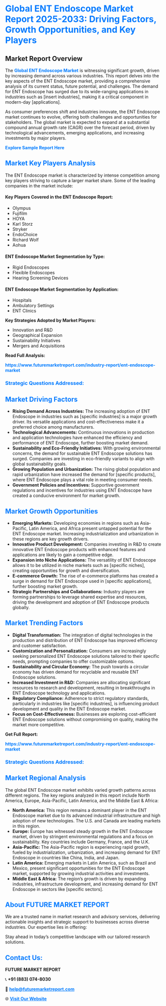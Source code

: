 <h1 style="color: #007BFF;">Global ENT Endoscope Market Report 2025-2033: Driving Factors, Growth Opportunities, and Key Players</h1>

<section id="overview">
<h2>Market Report Overview</h2>
<p>The <a href="https://www.futuremarketreport.com/industry-report/ent-endoscope-market" style="color: #007BFF; text-decoration: none;"><strong>Global ENT Endoscope Market</strong></a> is witnessing significant growth, driven by increasing demand across various industries. This report delves into the key aspects of the ENT Endoscope market, providing a comprehensive analysis of its current status, future potential, and challenges. The demand for ENT Endoscope has surged due to its wide-ranging applications in industries such as [insert industries], making it a critical component in modern-day [applications].</p>
<p>As consumer preferences shift and industries innovate, the ENT Endoscope market continues to evolve, offering both challenges and opportunities for stakeholders. The global market is expected to expand at a substantial compound annual growth rate (CAGR) over the forecast period, driven by technological advancements, emerging applications, and increasing investments by major players.</p>
</section>

<section id="overview">
<p><a href="https://www.futuremarketreport.com/request-sample/reportId=89972" style="color: #007BFF; text-decoration: none;"><strong>Explore Sample Report Here</strong></a></p>
</section>

<section id="key-players">
<h2 style="color: #007BFF;">Market Key Players Analysis</h2>
<p>The ENT Endoscope market is characterized by intense competition among key players striving to capture a larger market share. Some of the leading companies in the market include:</p>
<h4>Key Players Covered in the ENT Endoscope Report:</h4>
<ul><li>Olympus</li><li>Fujifilm</li><li>HOYA</li><li>Karl Storz</li><li>Stryker</li><li>EndoChoice</li><li>Richard Wolf</li><li>Aohua</li></ul>
<h4>ENT Endoscope Market Segmentation by Type:</h4>
<ul><li>Rigid Endoscopes</li><li>Flexible Endoscopes</li><li>Hearing Screening Devices</li></ul>

<h4>ENT Endoscope Market Segmentation by Application:</h4>
<ul><li>Hospitals</li><li>Ambulatory Settings</li><li>ENT Clinics</li></ul>
<p><strong>Key Strategies Adopted by Market Players:</strong></p>
<ul>
<li>Innovation and R&D</li>
<li>Geographical Expansion</li>
<li>Sustainability Initiatives</li>
<li>Mergers and Acquisitions</li>
</ul>
</section>

<section>
<p><strong>Read Full Analysis: </strong></p><a href="https://www.futuremarketreport.com/industry-report/ent-endoscope-market" style="color: #007BFF; text-decoration: none;"><strong>https://www.futuremarketreport.com/industry-report/ent-endoscope-market</strong></a>
<h3 style="color: #007BFF;">Strategic Questions Addressed:</h3>
</section>

<section id="driving-factors">
<h2 style="color: #007BFF;">Market Driving Factors</h2>
<ul>
<li><strong>Rising Demand Across Industries:</strong> The increasing adoption of ENT Endoscope in industries such as [specific industries] is a major growth driver. Its versatile applications and cost-effectiveness make it a preferred choice among manufacturers.</li>
<li><strong>Technological Advancements:</strong> Continuous innovations in production and application technologies have enhanced the efficiency and performance of ENT Endoscope, further boosting market demand.</li>
<li><strong>Sustainability and Eco-Friendly Initiatives:</strong> With growing environmental concerns, the demand for sustainable ENT Endoscope solutions has surged. Companies are investing in eco-friendly variants to align with global sustainability goals.</li>
<li><strong>Growing Population and Urbanization:</strong> The rising global population and rapid urbanization have increased the demand for [specific products], where ENT Endoscope plays a vital role in meeting consumer needs.</li>
<li><strong>Government Policies and Incentives:</strong> Supportive government regulations and incentives for industries using ENT Endoscope have created a conducive environment for market growth.</li>
</ul>
</section>

<section id="growth-opportunities">
<h2 style="color: #007BFF;">Market Growth Opportunities</h2>
<ul>
<li><strong>Emerging Markets:</strong> Developing economies in regions such as Asia-Pacific, Latin America, and Africa present untapped potential for the ENT Endoscope market. Increasing industrialization and urbanization in these regions are key growth drivers.</li>
<li><strong>Innovative Product Development:</strong> Companies investing in R&D to create innovative ENT Endoscope products with enhanced features and applications are likely to gain a competitive edge.</li>
<li><strong>Expansion into Niche Applications:</strong> The versatility of ENT Endoscope allows it to be utilized in niche markets such as [specific niches], creating opportunities for growth and diversification.</li>
<li><strong>E-commerce Growth:</strong> The rise of e-commerce platforms has created a surge in demand for ENT Endoscope used in [specific applications], further boosting market growth.</li>
<li><strong>Strategic Partnerships and Collaborations:</strong> Industry players are forming partnerships to leverage shared expertise and resources, driving the development and adoption of ENT Endoscope products globally.</li>
</ul>
</section>

<section id="trending-factors">
<h2 style="color: #007BFF;">Market Trending Factors</h2>
<ul>
<li><strong>Digital Transformation:</strong> The integration of digital technologies in the production and distribution of ENT Endoscope has improved efficiency and customer satisfaction.</li>
<li><strong>Customization and Personalization:</strong> Consumers are increasingly seeking personalized ENT Endoscope solutions tailored to their specific needs, prompting companies to offer customizable options.</li>
<li><strong>Sustainability and Circular Economy:</strong> The push towards a circular economy has driven demand for recyclable and reusable ENT Endoscope solutions.</li>
<li><strong>Increased Investment in R&D:</strong> Companies are allocating significant resources to research and development, resulting in breakthroughs in ENT Endoscope technology and applications.</li>
<li><strong>Regulatory Compliance:</strong> Adherence to strict regulatory standards, particularly in industries like [specific industries], is influencing product development and quality in the ENT Endoscope market.</li>
<li><strong>Focus on Cost-Effectiveness:</strong> Businesses are exploring cost-efficient ENT Endoscope solutions without compromising on quality, making the market more competitive.</li>
</ul>
</section>

<section>
<p><strong>Get Full Report: </strong></p><a href="https://www.futuremarketreport.com/industry-report/ent-endoscope-market" style="color: #007BFF; text-decoration: none;"><strong>https://www.futuremarketreport.com/industry-report/ent-endoscope-market</strong></a>
<h3 style="color: #007BFF;">Strategic Questions Addressed:</h3>
</section>


<section id="regional-analysis">
<h2 style="color: #007BFF;">Market Regional Analysis</h2>
<p>The global ENT Endoscope market exhibits varied growth patterns across different regions. The key regions analyzed in this report include North America, Europe, Asia-Pacific, Latin America, and the Middle East & Africa:</p>
<ul>
<li><strong>North America:</strong> This region remains a dominant player in the ENT Endoscope market due to its advanced industrial infrastructure and high adoption of new technologies. The U.S. and Canada are leading markets in this region.</li>
<li><strong>Europe:</strong> Europe has witnessed steady growth in the ENT Endoscope market, driven by stringent environmental regulations and a focus on sustainability. Key countries include Germany, France, and the U.K.</li>
<li><strong>Asia-Pacific:</strong> The Asia-Pacific region is experiencing rapid growth, fueled by industrialization, urbanization, and increasing demand for ENT Endoscope in countries like China, India, and Japan.</li>
<li><strong>Latin America:</strong> Emerging markets in Latin America, such as Brazil and Mexico, present significant opportunities for the ENT Endoscope market, supported by growing industrial activities and investments.</li>
<li><strong>Middle East & Africa:</strong> The region’s growth is driven by expanding industries, infrastructure development, and increasing demand for ENT Endoscope in sectors like [specific sectors].</li>
</ul>
</section>

<footer>
<h2 style="color: #007BFF;">About FUTURE MARKET REPORT</h2>
<p>We are a trusted name in market research and advisory services, delivering actionable insights and strategic support to businesses across diverse industries. Our expertise lies in offering:</p>

<p>Stay ahead in today’s competitive landscape with our tailored research solutions.</p>

<h2 style="color: #007BFF;">Contact Us:</h2>
<p><strong>FUTURE MARKET REPORT</strong></p>
<p>📞 <strong>+91 (883) 074-8030</strong></p>
<p>📧 <strong><a href="mailto:help@futuremarketreport.com" style="color: #007BFF;">help@futuremarketreport.com</a></strong></p>
<p>🌐 <strong><a href="https://www.futuremarketreport.com/" style="color: #007BFF;">Visit Our Website</a></strong></p>
</footer>